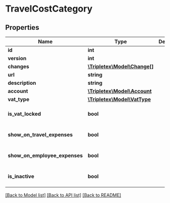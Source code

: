 # TravelCostCategory

## Properties
Name | Type | Description | Notes
------------ | ------------- | ------------- | -------------
**id** | **int** |  | [optional] 
**version** | **int** |  | [optional] 
**changes** | [**\Tripletex\Model\Change[]**](Change.md) |  | [optional] 
**url** | **string** |  | [optional] 
**description** | **string** |  | 
**account** | [**\Tripletex\Model\Account**](Account.md) |  | [optional] 
**vat_type** | [**\Tripletex\Model\VatType**](VatType.md) |  | [optional] 
**is_vat_locked** | **bool** |  | [optional] [default to false]
**show_on_travel_expenses** | **bool** |  | [optional] [default to false]
**show_on_employee_expenses** | **bool** |  | [optional] [default to false]
**is_inactive** | **bool** |  | [optional] [default to false]

[[Back to Model list]](../README.md#documentation-for-models) [[Back to API list]](../README.md#documentation-for-api-endpoints) [[Back to README]](../README.md)


